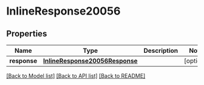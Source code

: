 # InlineResponse20056

## Properties
Name | Type | Description | Notes
------------ | ------------- | ------------- | -------------
**response** | [**InlineResponse20056Response**](InlineResponse20056Response.md) |  | [optional] 

[[Back to Model list]](../README.md#documentation-for-models) [[Back to API list]](../README.md#documentation-for-api-endpoints) [[Back to README]](../README.md)


